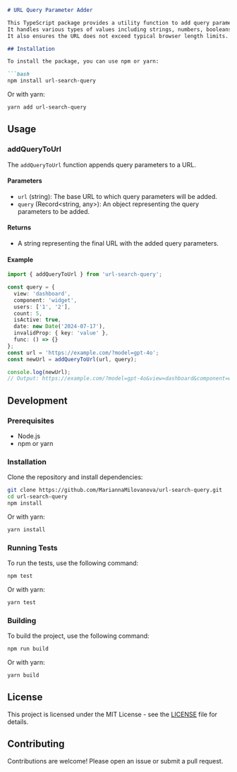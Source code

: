 ```markdown
# URL Query Parameter Adder

This TypeScript package provides a utility function to add query parameters to a given URL.
It handles various types of values including strings, numbers, booleans, dates, and arrays of these types.
It also ensures the URL does not exceed typical browser length limits.

## Installation

To install the package, you can use npm or yarn:

```bash
npm install url-search-query
```

Or with yarn:

```bash
yarn add url-search-query
```

## Usage

### addQueryToUrl

The `addQueryToUrl` function appends query parameters to a URL.

#### Parameters

- `url` (string): The base URL to which query parameters will be added.
- `query` (Record<string, any>): An object representing the query parameters to be added.

#### Returns

- A string representing the final URL with the added query parameters.

#### Example

```typescript
import { addQueryToUrl } from 'url-search-query';

const query = { 
  view: 'dashboard', 
  component: 'widget', 
  users: ['1', '2'], 
  count: 5, 
  isActive: true, 
  date: new Date('2024-07-17'), 
  invalidProp: { key: 'value' }, 
  func: () => {} 
};
const url = 'https://example.com/?model=gpt-4o';
const newUrl = addQueryToUrl(url, query);

console.log(newUrl);
// Output: https://example.com/?model=gpt-4o&view=dashboard&component=widget&users=1&users=2&count=5&isActive=true&date=2024-07-17T00:00:00.000Z
```

## Development

### Prerequisites

- Node.js
- npm or yarn

### Installation

Clone the repository and install dependencies:

```bash
git clone https://github.com/MariannaMilovanova/url-search-query.git
cd url-search-query
npm install
```

Or with yarn:

```bash
yarn install
```

### Running Tests

To run the tests, use the following command:

```bash
npm test
```

Or with yarn:

```bash
yarn test
```

### Building

To build the project, use the following command:

```bash
npm run build
```

Or with yarn:

```bash
yarn build
```

## License

This project is licensed under the MIT License - see the [LICENSE](https://github.com/MariannaMilovanova/url-search-query/blob/main/LICENSE) file for details.

## Contributing

Contributions are welcome! Please open an issue or submit a pull request.

